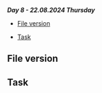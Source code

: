 _**Day 8 - 22.08.2024 Thursday**_


- [File version](#File-version)

- [Task](#Task)

 
## File version

## Task

